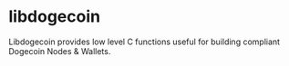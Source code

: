 # libdogecoin
Libdogecoin provides low level C functions useful for building compliant Dogecoin Nodes &amp; Wallets.
